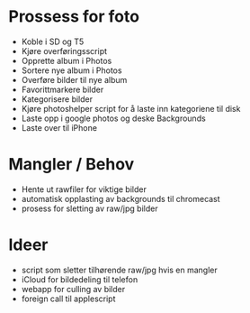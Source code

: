 # Prossess for foto

- Koble i SD og T5
- Kjøre overføringsscript
- Opprette album i Photos
- Sortere nye album i Photos
- Overføre bilder til nye album
- Favorittmarkere bilder
- Kategorisere bilder
- Kjøre photoshelper script for å laste inn kategoriene til disk
- Laste opp i google photos og deske Backgrounds
- Laste over til iPhone

# Mangler / Behov

- Hente ut rawfiler for viktige bilder
- automatisk opplasting av backgrounds til chromecast
- prosess for sletting av raw/jpg bilder

# Ideer

- script som sletter tilhørende raw/jpg hvis en mangler
- iCloud for bildedeling til telefon
- webapp for culling av bilder
- foreign call til applescript

